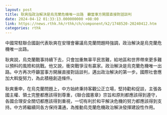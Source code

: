 ```yaml
---
layout: post
title: 耿爽指政治解決是烏克蘭危機唯一出路　籲當事方開展直接對話談判
date: 2024-04-12 01:33:13.000000000 +08:00
link: https://news.rthk.hk/rthk/ch/component/k2/1748520-20240412.htm
categories: rthk
---
```


中國常駐聯合國副代表耿爽在安理會審議烏克蘭問題時強調，政治解決是烏克蘭危機唯一出路。

耿爽說，烏克蘭戰事持續下去，只會加重無辜平民苦難，給地區和世界帶來更多難以預料的風險和挑戰。他又說，衝突戰爭沒有贏家。政治解決是烏克蘭危機唯一出路。中方再次呼籲當事方開展直接對話談判，邁出政治解決的第一步。國際社會應加大斡旋努力，為此積極創造條件。

耿爽重申，在烏克蘭問題上，中方始終秉持客觀公正立場，堅持勸和促談，主張各國主權、領土完整都應該得到尊重，《聯合國憲章》宗旨和原則都應該得到遵守，各國合理安全關切都應該得到重視，一切有利於和平解決危機的努力都應該得到支持。中方將繼續同各方保持溝通，為推動烏克蘭危機政治解決發揮建設性作用。
